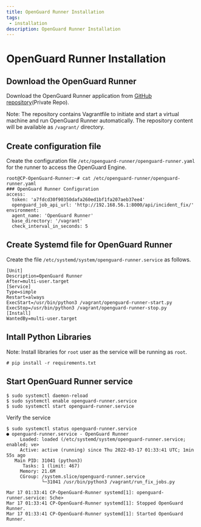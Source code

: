 ```yaml
---
title: OpenGuard Runner Installation
tags:
 - installation
description: OpenGuard Runner Installation
---
```

# OpenGuard Runner Installation

## Download the OpenGuard Runner 

Download the OpenGuard Runner application from [GitHub repository](https://github.com/ginigangadharan/openguard-runner)(Private Repo).

Note: The repository contains Vagrantfile to initiate and start a virtual machine and run OpenGuard Runner automatically. The repository content will be available as `/vagrant/` directory.

## Create configuration file

Create the configuration file `/etc/openguard-runner/openguard-runner.yaml` for the runner to access the OpenGuard Engine.

```shell
root@CP-OpenGuard-Runner:~# cat /etc/openguard-runner/openguard-runner.yaml
### OpenGuard Runner Configuration
access:
  token: 'a7fdcd30f90350dafa260ed1bf1fa207aeb37ee4'
  openguard_job_api_url: 'http://192.168.56.1:8000/api/incident_fix/'
environment:
  agent_name: 'OpenGuard Runner'
  base_directory: '/vagrant'
  check_interval_in_seconds: 5
```

## Create Systemd file for OpenGuard Runner

Create the file `/etc/systemd/system/openguard-runner.service` as follows.

```shell
[Unit]
Description=OpenGuard Runner
After=multi-user.target
[Service]
Type=simple
Restart=always
ExecStart=/usr/bin/python3 /vagrant/openguard-runner-start.py
ExecStop=/usr/bin/python3 /vagrant/openguard-runner-stop.py
[Install]
WantedBy=multi-user.target
```

## Intall Python Libraries 

Note: Install libraries for `root` user as the service will be running as `root`.

```shell
# pip install -r requirements.txt
```

## Start OpenGuard Runner service

```shell
$ sudo systemctl daemon-reload
$ sudo systemctl enable openguard-runner.service
$ sudo systemctl start openguard-runner.service
```

Verify the service

```shell
$ sudo systemctl status openguard-runner.service
● openguard-runner.service - OpenGuard Runner
     Loaded: loaded (/etc/systemd/system/openguard-runner.service; enabled; ve>
     Active: active (running) since Thu 2022-03-17 01:33:41 UTC; 1min 55s ago
   Main PID: 31041 (python3)
      Tasks: 1 (limit: 467)
     Memory: 21.6M
     CGroup: /system.slice/openguard-runner.service
             └─31041 /usr/bin/python3 /vagrant/run_fix_jobs.py

Mar 17 01:33:41 CP-OpenGuard-Runner systemd[1]: openguard-runner.service: Sche>
Mar 17 01:33:41 CP-OpenGuard-Runner systemd[1]: Stopped OpenGuard Runner.
Mar 17 01:33:41 CP-OpenGuard-Runner systemd[1]: Started OpenGuard Runner.
```

